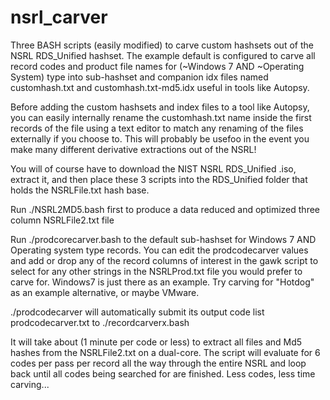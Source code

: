 # nsrl_carver
Three BASH scripts (easily modified) to carve custom hashsets out of the NSRL RDS_Unified hashset. The example default is configured to carve all record codes and product file names for (~Windows 7 AND ~Operating System) type into sub-hashset and companion idx files named customhash.txt and customhash.txt-md5.idx useful in tools like Autopsy.

Before adding the custom hashsets and index files to a tool like Autopsy, you can easily internally rename the customhash.txt name inside the first records of the file using a text editor to match any renaming of the files externally if you choose to. This will probably be usefoo in the event you make many different derivative extractions out of the NSRL!

You will of course have to download the NIST NSRL RDS_Unified .iso, extract it, and then place these 3 scripts into the RDS_Unified folder that holds the NSRLFile.txt hash base.

Run ./NSRL2MD5.bash first to produce a data reduced and optimized three column NSRLFile2.txt file

Run ./prodcorecarver.bash to the default sub-hashset for Windows 7 AND Operating system type records. You can edit the prodcodecarver values and add or drop any of the record columns of interest in the gawk script to select for any other strings in the NSRLProd.txt file you would prefer to carve for. Windows7 is just there as an example. Try carving for "Hotdog" as an example alternative, or maybe VMware.

./prodcodecarver will automatically submit its output code list prodcodecarver.txt to ./recordcarverx.bash

It will take about (1 minute per code or less) to extract all files and Md5 hashes from the NSRLFile2.txt on a dual-core. The script will evaluate for 6 codes per pass per record all the way through the entire NSRL and loop back until all codes being searched for are finished. Less codes, less time carving...
